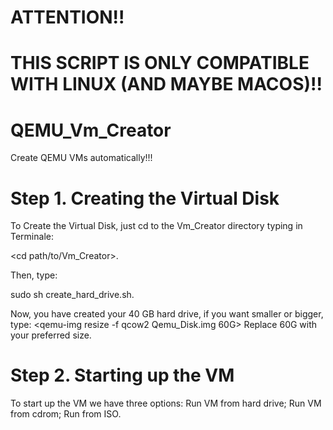 # ATTENTION!!
# THIS SCRIPT IS ONLY COMPATIBLE WITH LINUX (AND MAYBE MACOS)!!



# QEMU_Vm_Creator
Create QEMU VMs automatically!!!

# Step 1. Creating the Virtual Disk

To Create the Virtual Disk, just cd to the Vm_Creator directory typing in Terminale:

<cd path/to/Vm_Creator>.

Then, type:

sudo sh create_hard_drive.sh.
  
Now, you have created your 40 GB hard drive, if you want smaller or bigger, type:
<qemu-img resize -f qcow2 Qemu_Disk.img 60G>
Replace 60G with your preferred size.

# Step 2. Starting up the VM
  
To start up the VM we have three options:
  Run VM from hard drive;
  Run VM from cdrom;
  Run from ISO.
